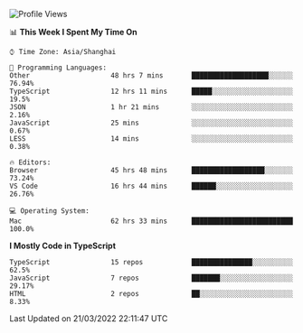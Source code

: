 <!--START_SECTION:waka-->
![Profile Views](http://img.shields.io/badge/Profile%20Views-0-blue)

📊 **This Week I Spent My Time On** 

```text
⌚︎ Time Zone: Asia/Shanghai

💬 Programming Languages: 
Other                    48 hrs 7 mins       ███████████████████░░░░░░   76.94% 
TypeScript               12 hrs 11 mins      █████░░░░░░░░░░░░░░░░░░░░   19.5% 
JSON                     1 hr 21 mins        ░░░░░░░░░░░░░░░░░░░░░░░░░   2.16% 
JavaScript               25 mins             ░░░░░░░░░░░░░░░░░░░░░░░░░   0.67% 
LESS                     14 mins             ░░░░░░░░░░░░░░░░░░░░░░░░░   0.38%

🔥 Editors: 
Browser                  45 hrs 48 mins      ██████████████████░░░░░░░   73.24% 
VS Code                  16 hrs 44 mins      ██████░░░░░░░░░░░░░░░░░░░   26.76%

💻 Operating System: 
Mac                      62 hrs 33 mins      █████████████████████████   100.0%

```

**I Mostly Code in TypeScript** 

```text
TypeScript               15 repos            ███████████████░░░░░░░░░░   62.5% 
JavaScript               7 repos             ███████░░░░░░░░░░░░░░░░░░   29.17% 
HTML                     2 repos             ██░░░░░░░░░░░░░░░░░░░░░░░   8.33%

```



 Last Updated on 21/03/2022 22:11:47 UTC
<!--END_SECTION:waka-->
